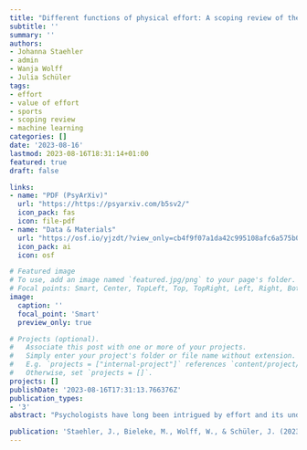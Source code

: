```yaml
---
title: "Different functions of physical effort: A scoping review of the value of physical effort in physical activity and sports"
subtitle: ''
summary: ''
authors:
- Johanna Staehler
- admin
- Wanja Wolff
- Julia Schüler
tags:
- effort
- value of effort
- sports
- scoping review
- machine learning
categories: []
date: '2023-08-16'
lastmod: 2023-08-16T18:31:14+01:00
featured: true
draft: false

links:
- name: "PDF (PsyArXiv)"
  url: "https://https://psyarxiv.com/b5sv2/"
  icon_pack: fas
  icon: file-pdf
- name: "Data & Materials"
  url: "https://osf.io/yjzdt/?view_only=cb4f9f07a1da42c995108afc6a575b07"
  icon_pack: ai
  icon: osf

# Featured image
# To use, add an image named `featured.jpg/png` to your page's folder.
# Focal points: Smart, Center, TopLeft, Top, TopRight, Left, Right, BottomLeft, Bottom, BottomRight.
image:
  caption: ''
  focal_point: 'Smart'
  preview_only: true

# Projects (optional).
#   Associate this post with one or more of your projects.
#   Simply enter your project's folder or file name without extension.
#   E.g. `projects = ["internal-project"]` references `content/project/deep-learning/index.md`.
#   Otherwise, set `projects = []`.
projects: []
publishDate: '2023-08-16T17:31:13.766376Z'
publication_types:
- '3'
abstract: "Psychologists have long been intrigued by effort and its underlying motivations. Effort serves multiple functions: a costly instrument, a reward, and adding value to outcomes. Although physical effort is a defining concept of sports, work on conceptualizing its functions in this context is lacking. Here, we aim to fill this gap by examining the existing sports and physical activity literature, especially focusing on how the value-generating functions have been addressed in previous research. To ensure comprehensive coverage, a machine-learning approach (ASReview) was employed for efficient paper screening, resulting in a total of N = 20 relevant articles from an initial pool of 28,079 identified articles. Several of these articles provided evidence that physical effort can be inherently rewarding and add value to an outcome. Moreover, several research focal points could be identified: the generalization of effort's value across domains, developmental aspects, neural correlates of effort valuation, and different measurement approaches used to assess the value of physical effort. There is still a dearth of research investigating the value of physical effort in sports and exercise. A coherent theoretical framework, such as the Expected Value of Control theory and standardized measurement methods, may aid future research in understanding effort’s different functions."

publication: 'Staehler, J., Bieleke, M., Wolff, W., & Schüler, J. (2023). *Different functions of physical effort: A scoping review of the value of physical effort in physical activity and sports.* PsyArXiv. https://doi.org/10.31234/osf.io/b5sv2'
---
```


